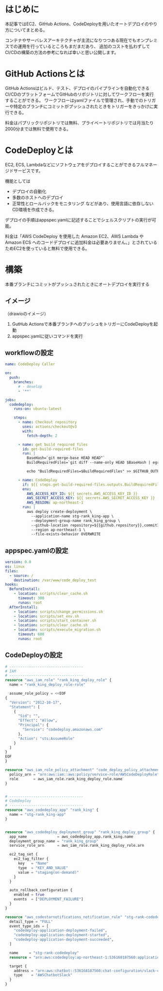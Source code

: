 # はじめに

本記事ではEC2、GitHub Actions、CodeDeployを用いたオートデプロイのやり方についてまとめる。

コンテナやサーバレスアーキテクチャが主流になりつつある現在でもオンプレミスでの運用を行っているところもまだまだあり、
追加のコストを払わずしてCI/CDの構築の方法の参考になれば幸いと思い公開します。

# GitHub Actionsとは

GitHub Actionsはビルド、テスト、デプロイのパイプラインを自動化できるCI/CDのプラットフォームでGitHubのリポジトリに対してワークフローを実行することができる。
ワークフローはyamlファイルで管理され、手動でのトリガーや特定のブランチにコミットがプッシュされたときをトリガーをきっかけに実行できる。

料金はパプリックリポジトリでは無料、プライベートリポジトリでは月当たり2000分までは無料で使用できる。

# CodeDeployとは

EC2, ECS, Lambdaなどにソフトウェアをデプロイすることができるフルマネージドサービスです。

機能としては
- デプロイの自動化
- 多数のホストへのデプロイ
- 正常性とロールバックをモニタリング
などがあり、使用言語に依存しないCD環境を作成できる。

デプロイの手順はappspec.yamlに記述することでシェルスクリプトの実行が可能。

料金は「AWS CodeDeploy を使用した Amazon EC2、AWS Lambda や Amazon ECS へのコードデプロイに追加料金は必要ありません。」とされているためEC2を使っていると無料で使用できる。


# 構築

本番ブランチにコミットがプッシュされたときにオートデプロイを実行する

## イメージ

（drawioのイメージ）

1. GutHub Actionsで本番ブランチへのプッシュをトリガーにCodeDeployを起動
1. appspec.yamlに従いコマンドを実行

## workflowの設定

```yaml
name: CodeDeploy Caller

on:
  push:
    branches:
      # - develop
      - '**'

jobs:
  codedeploy:
    runs-on: ubuntu-latest

    steps:
      - name: Checkout repository
        uses: actions/checkout@v3
        with:
          fetch-depth: 2

      - name: get build required files
        id: get-build-required-files
        run: |
          BaseHash=`git merge-base HEAD HEAD^`
          BuildRequiredFiles=`git diff --name-only HEAD $BaseHash | egrep '\.(scss|vue)$' | head -n1 || echo ''`

          echo "BuildRequiredFiles=$BuildRequiredFiles" >> $GITHUB_OUTPUT

      - name: CodeDeploy
        if: ${{ steps.get-build-required-files.outputs.BuildRequiredFiles == '' }}
        env:
          AWS_ACCESS_KEY_ID: ${{ secrets.AWS_ACCESS_KEY_ID }}
          AWS_SECRET_ACCESS_KEY: ${{ secrets.AWS_SECRET_ACCESS_KEY }}
          AWS_REGION: ap-northeast-1
        run: |
          aws deploy create-deployment \
            --application-name stg-rank_king-app \
            --deployment-group-name rank_king_group \
            --github-location repository=${{github.repository}},commitId=${{github.sha}} \
            --region ap-northeast-1 \
            --file-exists-behavior OVERWRITE

```

## appspec.yamlの設定

```yaml
version: 0.0
os: linux
files:
  - source: /
    destination: /var/www/code_deploy_test
hooks:
  BeforeInstall:
    - location: scripts/clear_cache.sh
      timeout: 300
      runas: root
  AfterInstall:
    - location: scripts/change_permissions.sh
    - location: scripts/set_env.sh
    - location: scripts/start_container.sh
    - location: scripts/clear_cache.sh
    - location: scripts/execute_migration.sh
      timeout: 600
      runas: root
```

## CodeDeployの設定
```terraform
# ----------------------------------
# IAM
# ----------------------------------
resource "aws_iam_role" "rank_king_deploy_role" {
  name = "rank_king_deploy_role-role"

  assume_role_policy = <<EOF
{
  "Version": "2012-10-17",
  "Statement": [
    {
      "Sid": "",
      "Effect": "Allow",
      "Principal": {
        "Service": "codedeploy.amazonaws.com"
      },
      "Action": "sts:AssumeRole"
    }
  ]
}
EOF
}

resource "aws_iam_role_policy_attachment" "code_deploy_policy_attachments" {
  policy_arn = "arn:aws:iam::aws:policy/service-role/AWSCodeDeployRole"
  role       = aws_iam_role.rank_king_deploy_role.name
}


# ----------------------------------
# CodeDeploy
# ----------------------------------
resource "aws_codedeploy_app" "rank_king" {
  name = "stg-rank_king-app"
}


resource "aws_codedeploy_deployment_group" "rank_king_deploy_group" {
  app_name              = aws_codedeploy_app.rank_king.name
  deployment_group_name = "rank_king_group"
  service_role_arn      = aws_iam_role.rank_king_deploy_role.arn

  ec2_tag_set {
    ec2_tag_filter {
      key   = "Name"
      type  = "KEY_AND_VALUE"
      value = "staging(on-demand)"
    }
  }

  auto_rollback_configuration {
    enabled = true
    events  = ["DEPLOYMENT_FAILURE"]
  }
}

resource "aws_codestarnotifications_notification_rule" "stg-rank-codedeploy" {
  detail_type = "FULL"
  event_type_ids = [
    "codedeploy-application-deployment-failed",
    "codedeploy-application-deployment-started",
    "codedeploy-application-deployment-succeeded",
  ]

  name     = "stg-rank-codedeploy"
  resource = "arn:aws:codedeploy:ap-northeast-1:536168187560:application:stg-rank_king-app"

  target {
    address = "arn:aws:chatbot::536168187560:chat-configuration/slack-channel/stg-codedeploy"
    type    = "AWSChatbotSlack"
  }
}
```
